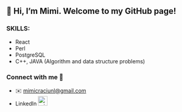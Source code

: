 ## 👋 Hi, I’m Mimi. Welcome to my GitHub page!
### SKILLS:
* React
* Perl
* PostgreSQL
* C++, JAVA (Algorithm and data structure problems)


### Connect with me 🤝
* ✉️ [mimicraciunl@gmail.com](mailto:mimicraciunl@gmail.com)
* LinkedIn <a href="https://www.linkedin.com/in/miruna-craciun-38393123b/" target="blank"><img src="https://content.linkedin.com/content/dam/me/brand/en-us/brand-home/logos/In-Blue-Logo.png.original.png" alt="miruna-craciun" height="25" width="25"/></a>
